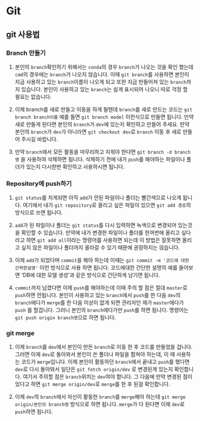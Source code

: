 # Git

## git 사용법

### Branch 만들기

  1. 본인의 `branch`확인하기 위해서는 `conda`의 경우 `branch`가 나오는 것을 확인 했는데
  `cmd`의 경우에는 `branch`가 나오지 않습니다. 이때 `git branch`를 사용하면 본인이 지금
  사용하고 있는 `branch`이름이 나오게 되고 또한 지금 만들어져 있는 `branch`까지 있습니다.
  본인이 사용하고 있는 `branch`는 쉽게 표시되어 나오니 따로 걱정 할 필요는 없습니다.

  2. 이제 branch를 새로 만들고 이동을 하게 될텐데 `branch`를 새로 만드는 코드는
  `git branch branch이름` 예를 들면 `git branch model` 이런식으로 만들면 됩니다.
  만약 새로 만들게 된다면 본인의 `branch`가 `dev`에 있는지 확인하고 만들어 주세요. 만약
  본인의 `branch`가 `dev`가 아니라면 `git checkout dev`로 `branch` 이동 후 새로
  만들어 주시길 바랍니다.

  3. 만약 `branch`에서 모든 활동을 마무리하고 지워야 한다면 `git branch -d branch명`
  을 사용하여 삭제하면 됩니다. 삭제하기 전에 내가 `push`를 해야하는 파일이나 폴더가 있는지
  다시한번 확인하고 사용하시면 됩니다.


### Repository에 push하기
  1. `git status`를 치게되면 아직 `add`가 안된 파일이나 폴더는 빨간색으로 나오게 됩니다.
  여기에서 내가 `git repository`로 올리고 싶은 파일이 있으면 `git add 경로`의 방식으로
  쓰면 됩니다.

  2. `add`가 된 파일이나 폴더는 `git status`를 다시 입력하면 녹색으로 변경되어 있는것을
  확인할 수 있습니다. 만약에 내가 변경한 파일이나 폴더를 한꺼번에 올리고 싶다 라고 하면
  `git add all`이라는 명령어를 사용하면 되는데 이 방법은 잘못하면 올리고 싶지 않은
  파일이나 폴더까지 올라갈 수 있기 때문에 권장하지는 않습니다.

  3. 이제 `add`가 되었다며 `commit`을 해야 하는데 이때는 `git commit -m '코드에 대한
  간략한설명'` 이런 방식으로 사용 하면 됩니다. 코드에대한 간단한 설명의 예를 들어보면
  'DB에 대한 모델 생성'과 같은 방식으로 간단하게 남기면 됩니다.

  4. `commit`까지 남겼다면 이제 `push`를 해야하는데 이때 주의 할 점은 절대 `master`로
  `push`하면 안됩니다. 본인이 사용하고 있는 `branch`에서 `push`를 한 다음 `dev`의
  `branch`에다가 `merge`를 한 다음 이상이 없게 되면 관리자인 제가 `master`에다가 `push`
  를 할겁니다. 그러니 본인의 `branch`에다가만 `push`를 하면 됩니다. 명령어는
  `git push origin branch명`으로 하면 됩니다.

### git merge

  1. 이제 `branch`를 `dev`에서 본인이 만든 `branch`로 이동 한 후 코드를 만들었을 겁니다.
  그러면 이제 `dev`로 돌아와서 본인이 쓴 폴더나 파일을 합쳐야 하는데, 이 때 사용하는 코드가
  `merge`입니다. 이제 본인이 활동하던 `branch`에서 끝내고 `push`를 했다면 `dev`로 다시
  돌아와서 일단은 `git fetch origin/dev` 로 변경된게 있는지 확인합니다. 여기서 주의할 점은
  `branch`위치는 `dev`여야 합니다. 그 다음에 만약 변경된 점이 있다고 하면
  `git merge origin/dev`로 `merge`를 한 후 된걸 확인합니다.

  2. 이제 `dev`의 `branch`에서 자신이 활동한 `branch`를 `merge`해야 하는데
  `git merge origin/본인의 branch명` 방식으로 하면 됩니다. `merge`가 다 된다면 이제
  `dev`로 `push`하면 됩니다.